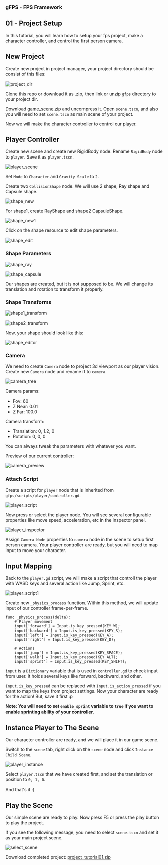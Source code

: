 ### gFPS - FPS Framework
## 01 - Project Setup

In this tutorial, you will learn how to setup your fps project, make a character controller, and control the first person camera.

## New Project

Create new project in project manager, your project directory should be consist of this files:

![project_dir](resources/project_dir.png?raw=true)

Clone this repo or download it as .zip, then link or unzip `gfps` directory to your project dir.

Download [game_scene.zip](resources/game_scene.zip?raw=true) and uncompress it. Open `scene.tscn`, and also you will need to set `scene.tscn` as main scene of your project.

Now we will make the character controller to control our player.

## Player Controller

Create new scene and create new RigidBody node. Rename `RigidBody` node to `player`. Save it as `player.tscn`.

![player_scene](resources/player_scene.png?raw=true)

Set `Mode` to `Character` and `Gravity Scale` to `2`.

Create two `CollisionShape` node. We will use 2 shape, Ray shape and Capsule shape.

![shape_new](resources/shape_new.png?raw=true)

For shape1, create RayShape and shape2 CapsuleShape.

![shape_new1](resources/shape_new1.png?raw=true)

Click on the shape resource to edit shape parameters.

![shape_edit](resources/shape_edit.png?raw=true)

### Shape Parameters

![shape_ray](resources/shape_ray.png?raw=true)

![shape_capsule](resources/shape_capsule.png?raw=true)

Our shapes are created, but it is not supposed to be. We will change its translation and rotation to transform it properly.

### Shape Transforms

![shape1_transform](resources/shape1_transform.png?raw=true)

![shape2_transform](resources/shape2_transform.png?raw=true)

Now, your shape should look like this:

![shape_editor](resources/shape_editor.png?raw=true)

### Camera

We need to create `Camera` node to project 3d viewport as our player vision. Create new `Camera` node and rename it to `camera`.

![camera_tree](resources/camera_tree.png?raw=true)

Camera params:

- Fov: 60
- Z Near: 0.01
- Z Far: 100.0

Camera transform:

- Translation: 0, 1.2, 0
- Rotation: 0, 0, 0

You can always tweak the parameters with whatever you want.

Preview of our current controller:

![camera_preview](resources/camera_preview.png?raw=true)

### Attach Script

Create a script for `player` node that is inherited from `gfps/scripts/player/controller.gd`.

![player_script](resources/player_script.png?raw=true)

Now press or select the player node. You will see several configurable properties like move speed, acceleration, etc in the inspector panel.

![player_inspector](resources/player_inspector.png?raw=true)

Assign `Camera Node` properties to `camera` node in the scene to setup first person camera. Your player controller are ready, but you will need to map input to move your character.

## Input Mapping

Back to the `player.gd` script, we will make a script that controll the player with WASD keys and several action like Jump, Sprint, etc.

![player_script1](resources/player_script1.png?raw=true)

Create new `_physics_process` function. Within this method, we will update input of our controller frame-per-frame.

```
func _physics_process(delta):
	# Player movement
	input['forward'] = Input.is_key_pressed(KEY_W);
	input['backward'] = Input.is_key_pressed(KEY_S);
	input['left'] = Input.is_key_pressed(KEY_A);
	input['right'] = Input.is_key_pressed(KEY_D);
	
	# Actions
	input['jump'] = Input.is_key_pressed(KEY_SPACE);
	input['walk'] = Input.is_key_pressed(KEY_ALT);
	input['sprint'] = Input.is_key_pressed(KEY_SHIFT);
```

`input` is a `Dictionary` variable that is used in `controller.gd` to check input from user. It holds several keys like forward, backward, and other.

`Input.is_key_pressed` can be replaced with `Input.is_action_pressed` if you want to map the keys from project settings. Now your character are ready for the action! But, save it first :p

**Note: You will need to set `enable_sprint` variable to `true` if you want to enable sprinting ability of your controller.**

## Instance Player to The Scene

Our character controller are ready, and we will place it in our game scene.

Switch to the `scene` tab, right click on the `scene` node and click `Instance Child Scene`.

![player_instance](resources/player_instance.png?raw=true)

Select `player.tscn` that we have created first, and set the translation or position to `0, 1, 0`.

And that's it :)

## Play the Scene

Our simple scene are ready to play. Now press F5 or press the play button to play the project.

If you see the following message, you need to select `scene.tscn` and set it as your main project scene.

![select_scene](resources/select_scene.png?raw=true)

Download completed project: [project_tutorial01.zip](project_tutorial01.zip?raw=true)
